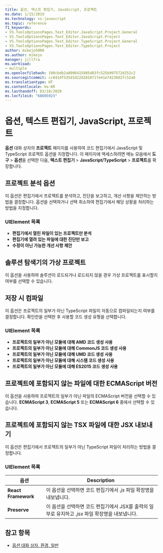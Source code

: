```yaml
---
title: 옵션, 텍스트 편집기, JavaScript, 프로젝트
ms.date: 1/15/2019
ms.technology: vs-javascript
ms.topic: reference
f1_keywords:
- VS.ToolsOptionsPages.Text_Editor.JavaScript.Project.General
- VS.ToolsOptionsPages.Text_Editor.JavaScript.Project
- VS.ToolsOptionsPages.Text_Editor.TypeScript.Project.General
- VS.ToolsOptionsPages.Text_Editor.TypeScript.Project
author: mikejo5000
ms.author: mikejo
manager: jillfra
ms.workload:
- multiple
ms.openlocfilehash: 190cbdb2a8096415985d83fc525b997572d252c2
ms.sourcegitcommit: cc841df335d1d22d281871fe41e74238d2fc52a6
ms.translationtype: HT
ms.contentlocale: ko-KR
ms.lasthandoff: 03/18/2020
ms.locfileid: "68605923"
---
```

# <a name="options-text-editor-javascript-project"></a>옵션, 텍스트 편집기, JavaScript, 프로젝트

**옵션** 대화 상자의 **프로젝트** 페이지를 사용하여 코드 편집기에서 JavaScript 및 TypeScript 프로젝트 옵션을 지정합니다. 이 페이지에 액세스하려면 메뉴 모음에서 **도구** > **옵션**을 선택한 다음, **텍스트 편집기** > **JavaScript/TypeScript** > **프로젝트**를 확장합니다.

## <a name="project-analysis-options"></a>프로젝트 분석 옵션

이 옵션은 편집기에서 프로젝트를 분석하고, 진단을 보고하고, 개선 사항을 제안하는 방법을 결정합니다. 옵션을 선택하거나 선택 취소하여 편집기에서 해당 상황을 처리하는 방법을 지정합니다.

### <a name="uielement-list"></a>UIElement 목록

- **편집기에서 열린 파일이 있는 프로젝트만 분석**
- **편집기에 열려 있는 파일에 대한 진단만 보고**
- **수정이 아닌 가능한 개선 사항 제안**

## <a name="virtual-projects-in-solution-explorer"></a>솔루션 탐색기의 가상 프로젝트

이 옵션을 사용하여 솔루션이 로드되거나 로드되지 않을 경우 가상 프로젝트를 표시할지 여부를 선택할 수 있습니다.

## <a name="compile-on-save"></a>저장 시 컴파일

이 옵션은 프로젝트의 일부가 아닌 TypeScript 파일이 자동으로 컴파일되는지 여부를 결정합니다. 확인란을 선택한 후 사용할 코드 생성 유형을 선택합니다.

### <a name="uielement-list"></a>UIElement 목록

- **프로젝트의 일부가 아닌 모듈에 대해 AMD 코드 생성 사용**
- **프로젝트의 일부가 아닌 모듈에 대해 CommonJS 코드 생성 사용**
- **프로젝트의 일부가 아닌 모듈에 대해 UMD 코드 생성 사용**
- **프로젝트의 일부가 아닌 모듈에 대해 시스템 코드 생성 사용**
- **프로젝트의 일부가 아닌 모듈에 대해 ES2015 코드 생성 사용**

## <a name="ecmascript-version-for-files-that-are-not-part-of-a-project"></a>프로젝트에 포함되지 않는 파일에 대한 ECMAScript 버전

이 옵션을 사용하여 프로젝트의 일부가 아닌 파일의 ECMAScript 버전을 선택할 수 있습니다. **ECMAScript 3**, **ECMAScript 5** 또는 **ECMAScript 6** 중에서 선택할 수 있습니다.

## <a name="jsx-emit-for-tsx-files-that-are-not-part-of-a-project"></a>프로젝트에 포함되지 않는 TSX 파일에 대한 JSX 내보내기

이 옵션은 편집기에서 프로젝트의 일부가 아닌 TypeScript 파일이 처리하는 방법을 결정합니다.

### <a name="uielement-list"></a>UIElement 목록

|옵션|Description|
|------------|-----------------|
|**React Framework**|이 옵션을 선택하면 코드 편집기에서 *.js* 파일 확장명을 내보냅니다.|
|**Preserve**|이 옵션을 선택하면 코드 편집기에서 JSX를 출력의 일부로 유지하고 *.jsx* 파일 확장명을 내보냅니다.|

## <a name="see-also"></a>참고 항목

- [옵션 대화 상자, 환경, 일반](../../ide/reference/general-environment-options-dialog-box.md)